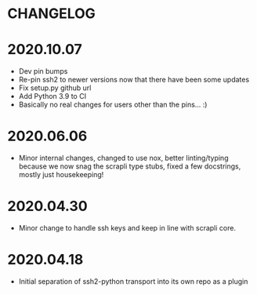 CHANGELOG
=======

# 2020.10.07

- Dev pin bumps
- Re-pin ssh2 to newer versions now that there have been some updates
- Fix setup.py github url
- Add Python 3.9 to CI
- Basically no real changes for users other than the pins... :)


# 2020.06.06

- Minor internal changes, changed to use nox, better linting/typing because we now snag the scrapli type stubs, fixed
 a few docstrings, mostly just housekeeping!


# 2020.04.30

- Minor change to handle ssh keys and keep in line with scrapli core.


# 2020.04.18

- Initial separation of ssh2-python transport into its own repo as a plugin
